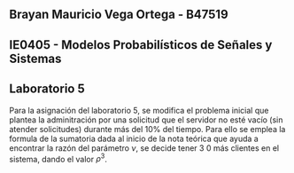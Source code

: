 ## Brayan Mauricio Vega Ortega - B47519
## IE0405 - Modelos Probabilísticos de Señales y Sistemas
## Laboratorio 5

Para la asignación del laboratorio 5, se modifica el problema inicial que plantea la adminitración por una solicitud que el servidor no esté vacío (sin atender solicitudes) durante más del 10% del tiempo. Para ello se emplea la formula de la sumatoria dada al inicio de la nota teórica que ayuda a encontrar la razón del parámetro $\nu$, se decide tener 3 0 más clientes en el sistema, dando el valor $\rho^3$.
